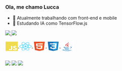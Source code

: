 ### Ola, me chamo Lucca

- 🔭 Atualmente trabalhando com front-end e mobile
- 🌱 Estudando IA como TensorFlow.js

<div>
  <a href="https://github.com/Luccacvb">
  <img height="180em" src="https://github-readme-stats.vercel.app/api?username=Luccacvb&show_icons=true&theme=transparent&include_all_commits=true&count_private=true"/>
  <img height="180em" src="https://github-readme-stats.vercel.app/api/top-langs/?username=Luccacvb&layout=compact&langs_count=16&theme=transparent"/>
</div>

<div style="display: inline_block"><br>
  <img align="center" alt="Lucca-Js" height="30" width="40" src="https://raw.githubusercontent.com/devicons/devicon/master/icons/javascript/javascript-plain.svg">
  <img align="center" alt="Lucca-React" height="30" width="40" src="https://raw.githubusercontent.com/devicons/devicon/master/icons/react/react-original.svg">
  <img align="center" alt="Lucca-HTML" height="30" width="40" src="https://raw.githubusercontent.com/devicons/devicon/master/icons/html5/html5-original.svg">
  <img align="center" alt="Lucca-CSS" height="30" width="40" src="https://raw.githubusercontent.com/devicons/devicon/master/icons/css3/css3-original.svg">
  <img align="center" alt="Lucca-JAVA" height="30" width="40" src="https://raw.githubusercontent.com/devicons/devicon/master/icons/java/java-original.svg">
</div>
  
  ##
 
<div>
  <a href="https://instagram.com/luccaboas" target="_blank"><img src="https://img.shields.io/badge/-Instagram-%23E4405F?style=for-the-badge&logo=instagram&logoColor=white" target="_blank"></a>
  <a href = "mailto:luccavilasboas@hotmail.com"><img src="https://img.shields.io/badge/-Gmail-%23333?style=for-the-badge&logo=gmail&logoColor=white" target="_blank"></a>
  <a href="https://www.linkedin.com/in/lucca-vilas-boas-15181118a" target="_blank"><img src="https://img.shields.io/badge/-LinkedIn-%230077B5?style=for-the-badge&logo=linkedin&logoColor=white"     
  target="_blank"></a> 
</div>

<!-- ![Snake animation](https://github.com/Luccacvb/Luccacvb/blob/output/github-contribution-grid-snake.svg) -->
